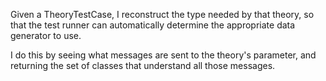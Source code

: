 Given a TheoryTestCase, I reconstruct the type needed by that theory, so that the test runner can automatically determine the appropriate data generator to use.

I do this by seeing what messages are sent to the theory's parameter, and returning the set of classes that understand all those messages.